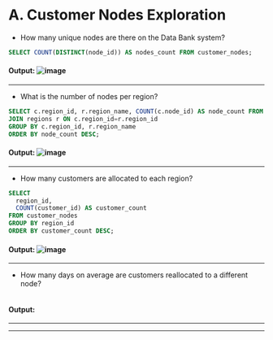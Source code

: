 # A. Customer Nodes Exploration

- How many unique nodes are there on the Data Bank system?
```sql
SELECT COUNT(DISTINCT(node_id)) AS nodes_count FROM customer_nodes;
```
#### Output: ![image](https://user-images.githubusercontent.com/113131386/223725732-3ce6998f-b249-4025-b4a8-3145cda6da26.png)

---------------
- What is the number of nodes per region?
```sql
SELECT c.region_id, r.region_name, COUNT(c.node_id) AS node_count FROM customer_nodes c
JOIN regions r ON c.region_id=r.region_id
GROUP BY c.region_id, r.region_name
ORDER BY node_count DESC;
```
#### Output: ![image](https://user-images.githubusercontent.com/113131386/223727435-a76e3a0e-e92e-4cdc-94c7-00f184551f9a.png)

---------------
- How many customers are allocated to each region?
```sql
SELECT 
  region_id, 
  COUNT(customer_id) AS customer_count 
FROM customer_nodes
GROUP BY region_id
ORDER BY customer_count DESC;
```
#### Output: ![image](https://user-images.githubusercontent.com/113131386/223728444-a1608ecf-1f80-4756-ac82-4fffef5ec9c9.png)

---------------
- How many days on average are customers reallocated to a different node?
```sql

```
#### Output:
---------------
---------------
